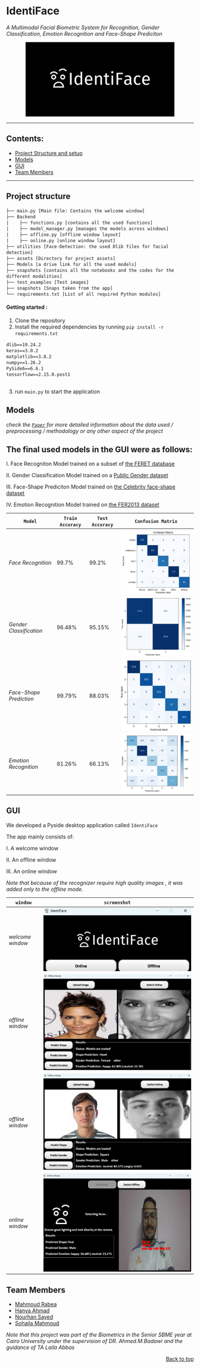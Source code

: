 <div id = 'top'></div>

# IdentiFace 

*A Multimodal Facial Biometric System for Recognition, Gender Classification, Emotion Recognition and Face-Shape Prediciton*
<div align='center'>

![Alt Text](./assets\Icons\logo.png)

</div>

____________________________________________________________________

## Contents:
* <a href="#ps">Project Structure and setup</a>
* <a href="#models">Models</a>
* <a href="#gui">GUI</a>
* <a href="#members">Team Members</a>
______________________________________________________________________

<div id="ps">

## Project structure


```
├── main.py [Main file: Contains the welcome window]
├── Backend
|    ├── functions.py [contains all the used functions]
|    ├── model_manager.py [manages the models across windows]
|    ├── offline.py [offline window layout]
|    ├── online.py [online window layout]
├── utilities [Face-Detection: the used Dlib files for facial detection]
├── assets [Directory for project assets]
├── Models [a drive link for all the used models]
├── snapshots [contains all the notebooks and the codes for the different modalities]
├── test_examples [Test images]
├── snapshots [Snaps taken from the app]
└── requirements.txt [List of all required Python modules]

```
#### Getting started :
1) Clone the repository
2) Install the required dependencies by running `pip install -r requirements.txt`

```
dlib==19.24.2
keras==3.0.2
matplotlib==3.8.2
numpy==1.26.2
PySide6==6.6.1
tensorflow==2.15.0.post1


```
3) run `main.py` to start the application

</div>

<div id="models">

## Models

*check the <a href="https://github.com/MahmoudRabea13/IdentiFace/blob/main/IdentiFace%20A%20VGG%20Based%20Multimodal%20Facial%20Biometric%20System%20.pdf">`Paper`</a> for more detailed information about the data used / preprocessing / methodology or any other aspect of the project*

## The final used models in the GUI were as follows: 

I. Face Recogniton Model trained on a subset of <a href="https://www.nist.gov/itl/products-and-services/color-feret-database">the FERET database</a>  

II. Gender Classification Model trained on a <a href="https://www.kaggle.com/datasets/cashutosh/gen
der-classification-dataset/data"> Public Gender dataset </a>

III. Face-Shape Prediciton Model trained on <a href="https://www.researchgate.net/publication/328775300_A_Hybrid_Approach_to_Building_Face_Shape_Classifier_for_Hairstyle_Recommender_System">the Celebrity face-shape dataset</a> 

IV. Emotion Recognition Model trained on <a href="https://www.kaggle.com/datasets/msambare/fer2
013">the FER2013 dataset</a>

<div align="center">

|`Model`|`Train Accuracy`|`Test Accuracy`|`Confusion Matrix`|
|-------|----|-----|------|
|*Face Recognition*|99.7%|99.2%|![recognizer](./snapshots/matrix_recognition.png) |
|*Gender Classification*|96.48%|95.15%|![gender](./snapshots/matrix_gender.png) |
|*Face-Shape Prediction*|99.79%|88.03%|![shape](./snapshots/matrix_faceshape.png) |
|*Emotion Recognition*|81.26%|66.13%|![emotion](./snapshots/matrix_emotion.png) |

</div>

</div>

<div id="gui">

## GUI

We developed a Pyside desktop application called `IdentiFace`

The app mainly consists of:

I. A welcome window

II. An offline window

III. An online window

*Note that because of the recognizer require high quality images , it was added only to the offline mode.*



|`window`|`screenshot`|
|---|---|
|*welcome window*|![welcome](./snapshots/welcome.png)|
|*offline window*|![welcome](./snapshots/offline1.png)|
|*offline window*|![welcome](./snapshots/offline2.png)|
|*online window*|![welcome](./snapshots/online.png)|


</div>
<div id="members">

## Team Members

* [Mahmoud Rabea](https://github.com/MahmoudRabea13)
* [Hanya Ahmad](https://github.com/Hanya-Ahmad) 
* [Nourhan Sayed](https://github.com/Nourhan-Sayed) 
* [Sohaila Mahmoud](https://github.com/sohailamahmoud) 

*Note that this project was part of the Biometrics in the Senior SBME year at Cairo University under the supervision of DR. Ahmed.M.Badawi and the guidance of TA Laila Abbas*



</div>



<p align="right"><a href="#top">Back to top</a></p>